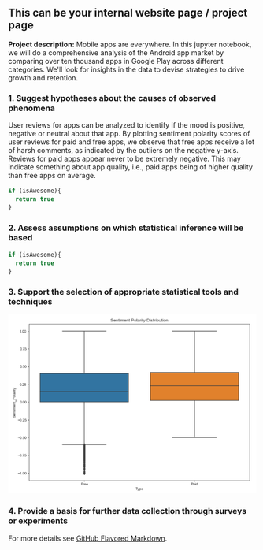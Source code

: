 ## This can be your internal website page / project page

**Project description:** Mobile apps are everywhere. In this jupyter notebook, we will do a comprehensive analysis of the Android app market by comparing over ten thousand apps in Google Play across different categories. We'll look for insights in the data to devise strategies to drive growth and retention.

### 1. Suggest hypotheses about the causes of observed phenomena

User reviews for apps can be analyzed to identify if the mood is positive, negative or neutral about that app.
By plotting sentiment polarity scores of user reviews for paid and free apps, we observe that free apps receive a lot of harsh comments, as indicated by the outliers on the negative y-axis. Reviews for paid apps appear never to be extremely negative. This may indicate something about app quality, i.e., paid apps being of higher quality than free apps on average. 


```javascript
if (isAwesome){
  return true
}
```

### 2. Assess assumptions on which statistical inference will be based

```javascript
if (isAwesome){
  return true
}
```

### 3. Support the selection of appropriate statistical tools and techniques

<img src="images/Google_App_Sentiment_BoxPlot.png?raw=true"/>

### 4. Provide a basis for further data collection through surveys or experiments



For more details see [GitHub Flavored Markdown](https://guides.github.com/features/mastering-markdown/).
